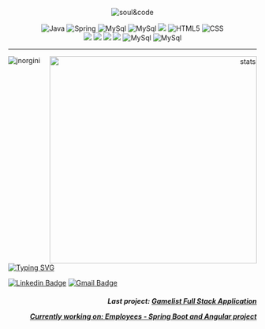 <p align="center">  <img src="https://user-images.githubusercontent.com/114461353/193368888-d8831282-e247-4051-b83c-13f463a7c0f9.gif" alt="soul&code" />

 <p align="center">
 <img src="https://img.shields.io/badge/Java-ED8B00?style=for-the-badge&logo=java&logoColor=white" alt="Java"  />
 <img src="https://img.shields.io/badge/Spring-6DB33F?style=for-the-badge&logo=spring&logoColor=white" alt="Spring"  />
 <img src="https://img.shields.io/badge/MySQL-00000F?style=for-the-badge&logo=mysql&logoColor=white" alt="MySql" />
 <img src="https://img.shields.io/badge/PostgreSQL-316192?style=for-the-badge&logo=postgresql&logoColor=white"alt="MySql" />
 <img src="https://img.shields.io/badge/JavaScript-323330?style=for-the-badge&logo=javascript&logoColor=F7DF1E"  />
 <img src="https://img.shields.io/badge/HTML5-E34F26?style=for-the-badge&logo=html5&logoColor=white" alt="HTML5"  />
 <img src="https://img.shields.io/badge/CSS-239120?&style=for-the-badge&logo=css3&logoColor=white" alt="CSS"  />
  <br>
 <img src="https://img.shields.io/badge/Eclipse-2C2255?style=for-the-badge&logo=eclipse&logoColor=white"  />
 <img src="https://img.shields.io/badge/Visual_Studio_Code-0078D4?style=for-the-badge&logo=visual%20studio%20code&logoColor=white"  />
 <img src="https://img.shields.io/badge/Node.js-43853D?style=for-the-badge&logo=node.js&logoColor=white" />
 <img src="https://img.shields.io/badge/GIT-E44C30?style=for-the-badge&logo=git&logoColor=white"  /> <img src="https://img.shields.io/badge/React-20232A?style=for-the-badge&logo=react&logoColor=61DAFB"alt="MySql" />
<img src="https://img.shields.io/badge/Angular-DD0031?style=for-the-badge&logo=angular&logoColor=white"alt="MySql" />


---

 

 <p align="right">
 <img src="https://github-readme-stats-drab-one.vercel.app/api?username=jnorgini&show_icons=true&locale=en&theme=merko" min-width="420max-width="420x" width="420x" align="right" alt="stats ">
<p><img align="left" src="https://github-readme-stats-drab-one.vercel.app/api/top-langs?username=jnorgini&show_icons=true&locale=en&layout=compact&theme=merko" alt="jnorgini" /></p>


 <p align="left">
<a href="https://git.io/typing-svg"><img src="https://readme-typing-svg.herokuapp.com?font=Fira+Code&pause=1000&color=000000&width=435&lines=Hi%2C+there!;I'm+Juliana+Norgini;%3C%2F%3ESoftware+Developer;Contact+%E2%A4%B5" alt="Typing SVG" /></a>

 [![Linkedin Badge](https://img.shields.io/badge/-LinkedIn-6633cc?style=flat-square&logo=Linkedin&logoColor=white&link=https://www.linkedin.com/in/juliana-norgini)](https://www.linkedin.com/in/juliana-norgini)
[![Gmail Badge](https://img.shields.io/badge/-jnorgini@gmail.com-6633cc?style=flat-square&logo=Gmail&logoColor=white&link=mailto:jnorgini@gmail.com)](mailto:jnorgini@gmail.com)

<em> <h4><p align="right">Last project: <a href="https://github.com/jnorgini/dslist">Gamelist Full Stack Application</p></em>
<em><p align="right">Currently working on: <a href="https://github.com/jnorgini/employees">Employees - Spring Boot and Angular project</p></h4></em>
 

